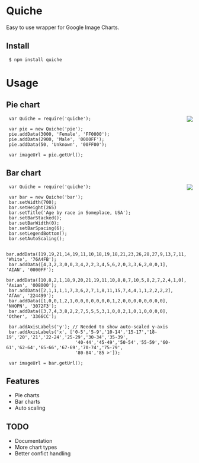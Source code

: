 
# Quiche

  Easy to use wrapper for Google Image Charts.

## Install

     $ npm install quiche

# Usage

## Pie chart

  <img src="http://chart.googleapis.com/chart?cht=p&chd=t:3000,2900,50&chco=FF0000,0000FF,00FF00&chdl=Female|Male|Unknown&chds=a&chbh=a,4,23&chdlp=|&chdls=,&chs=300x200" style="float:right;">

     var Quiche = require('quiche');
     
     var pie = new Quiche('pie');
     pie.addData(3000, 'Female', 'FF0000');
     pie.addData(2900, 'Male', '0000FF');
     pie.addData(50, 'Unknown', '00FF00');

     var imageUrl = pie.getUrl();

## Bar chart
   
  <img src="https://chart.googleapis.com/chart?cht=bvs&chtt=Age+by+race+in+Someplace,+USA&chts=,,&chd=t:19,19,21,14,19,11,10,18,19,18,21,23,26,28,27,9,13,7,11,16,12,9,8|4,3,2,3,0,0,3,4,2,2,3,4,5,6,2,0,3,3,6,2,0,0,1|10,8,2,1,18,9,20,21,19,11,10,8,8,7,10,5,8,2,7,2,4,1,0|2,1,1,1,1,7,3,6,2,7,1,8,11,15,7,4,4,1,1,2,2,2,2|1,0,0,1,2,1,0,0,0,0,0,0,0,1,2,0,0,0,0,0,0,0,0|3,7,4,3,8,2,2,7,5,5,5,3,1,0,0,2,1,0,1,0,0,0,0&chco=76A4FB,0000FF,008000,224499,3072F3,3366CC&chdl=White|AIAN|Asian|AfAm|NHOPN|Other&chds=a&chxt=x,y&chxl=0:|0-5|5-9|10-14|15-17|18-19|20|21|22-24|25-29|30-34|35-39|40-44|45-49|50-54|55-59|60-61|62-64|65-66|67-69|70-74|75-79|80-84|85%20%3E&chbh=a,6,0&chdlp=b|&chdls=,&chs=700x265" style="float:right;">

     var Quiche = require('quiche');
     
     var bar = new Quiche('bar');
     bar.setWidth(700);
     bar.setHeight(265)
     bar.setTitle('Age by race in Someplace, USA');
     bar.setBarStacked();
     bar.setBarWidth(0);
     bar.setBarSpacing(6);
     bar.setLegendBottom();
     bar.setAutoScaling();

     bar.addData([19,19,21,14,19,11,10,18,19,18,21,23,26,28,27,9,13,7,11,16,12,9,8], 'White', '76A4FB');
     bar.addData([4,3,2,3,0,0,3,4,2,2,3,4,5,6,2,0,3,3,6,2,0,0,1], 'AIAN', '0000FF');
     bar.addData([10,8,2,1,18,9,20,21,19,11,10,8,8,7,10,5,8,2,7,2,4,1,0], 'Asian', '008000');
     bar.addData([2,1,1,1,1,7,3,6,2,7,1,8,11,15,7,4,4,1,1,2,2,2,2], 'AfAm', '224499');
     bar.addData([1,0,0,1,2,1,0,0,0,0,0,0,0,1,2,0,0,0,0,0,0,0,0], 'NHOPN', '3072F3');
     bar.addData([3,7,4,3,8,2,2,7,5,5,5,3,1,0,0,2,1,0,1,0,0,0,0], 'Other', '3366CC');

     bar.addAxisLabels('y'); // Needed to show auto-scaled y-axis
     bar.addAxisLabels('x', ['0-5','5-9','10-14','15-17','18-19','20','21','22-24','25-29','30-34','35-39',
                              '40-44','45-49','50-54','55-59','60-61','62-64','65-66','67-69','70-74','75-79',
                              '80-84','85 >']);

     var imageUrl = bar.getUrl();

## Features

  * Pie charts
  * Bar charts
  * Auto scaling

## TODO

  * Documentation  
  * More chart types
  * Better confict handling
